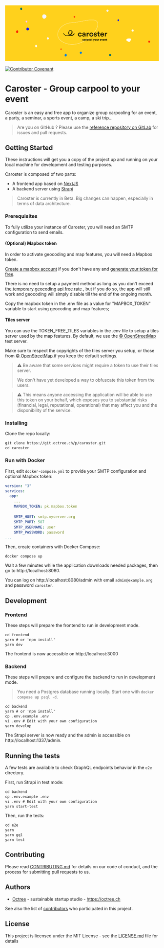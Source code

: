 ![Caroster](./banner.jpg)

[![Contributor Covenant](https://img.shields.io/badge/Contributor%20Covenant-2.1-4baaaa.svg)](code_of_conduct.md)

# Caroster - Group carpool to your event

Caroster is an easy and free app to organize group carpooling for an event, a party, a seminar, a sports event, a camp, a ski trip…

> Are you on GitHub ? Please use the [reference repository on GitLab](https://git.octree.ch/p/caroster) for issues and pull requests.

## Getting Started

These instructions will get you a copy of the project up and running on your local machine for development and testing purposes.

Caroster is composed of two parts:

- A frontend app based on [NextJS](https://nextjs.org/)
- A backend server using [Strapi](https://strapi.io/)

> Caroster is currently in Beta. Big changes can happen, especially in terms of data architecture.

### Prerequisites

To fully utilize your instance of Caroster, you will need an SMTP configuration to send emails.

#### (Optional) Mapbox token 

In order to activate geocoding and map features, you will need a Mapbox token.

[Create a mapbox account](https://account.mapbox.com/auth/signup/) if you don't have any and [generate your token for free](https://docs.mapbox.com/help/getting-started/access-tokens/#:~:text=You%20can%20find%20your%20access,using%20the%20Mapbox%20Tokens%20API.). 

There is no need to setup a payment method as long as you don't exceed [the temporary geocoding api free rate ](https://www.mapbox.com/pricing#temporary-geocoding-api), but if you do so, the app will still work and geocoding will simply disable till the end of the ongoing month.

Copy the mapbox token in the .env file as a value for "MAPBOX_TOKEN" variable to start using geocoding and map features;

#### Tiles server

You can use the TOKEN_FREE_TILES variables in the .env file to setup a tiles server used by the map features. By default, we use the [© OpenStreetMap ](https://www.openstreetmap.org/copyright/en) test server. 

Make sure to respect the copyrights of the tiles server you setup, or those from [© OpenStreetMap ](https://www.openstreetmap.org/copyright/en) if you keep the default settings.

> :warning: Be aware that some services might require a token to use their tiles server.
>
> We don't have yet developed a way to obfuscate this token from the users.

> :warning: This means anyone accessing the application will be able to use this token on your behalf, which exposes you to substantial risks (financial, legal, reputational, operational) that may affect you and the disponibility of the service.

### Installing

Clone the repo locally:

```shell
git clone https://git.octree.ch/p/caroster.git
cd caroster
```

### Run with Docker

First, edit `docker-compose.yml` to provide your SMTP configuration and optional Mapbox token:

```yaml
version: "3"
services:
  app:
    ...
    MAPBOX_TOKEN: pk.mapbox.token

    SMTP_HOST: smtp.myserver.org
    SMTP_PORT: 587
    SMTP_USERNAME: user
    SMTP_PASSWORD: password
...
```

Then, create containers with Docker Compose:

```shell
docker compose up
```

Wait a few minutes while the application downloads needed packages,
then go to http://localhost:8080.

You can log on http://localhost:8080/admin with email `admin@example.org`
and password `caroster`.

## Development

### Frontend

These steps will prepare the frontend to run in development mode.

```shell
cd frontend
yarn # or 'npm install'
yarn dev
```

The frontend is now accessible on http://localhost:3000

### Backend

These steps will prepare and configure the backend to run in development mode.

> You need a Postgres database running locally. Start one with `docker compose up psql -d`.

```shell
cd backend
yarn # or 'npm install'
cp .env.example .env
vi .env # Edit with your own configuration
yarn develop
```

The Strapi server is now ready and the admin is accessible on http://localhost:1337/admin.

## Running the tests

A few tests are available to check GraphQL endpoints behavior in the `e2e` directory.

First, run Strapi in test mode:

```shell
cd backend
cp .env.example .env
vi .env # Edit with your own configuration
yarn start-test
```

Then, run the tests:

```shell
cd e2e
yarn
yarn gql
yarn test
```

## Contributing

Please read [CONTRIBUTING.md](CONTRIBUTING.md) for details on our code of conduct, and the process for submitting pull requests to us.

## Authors

- [Octree](https://github.com/octree-gva) - sustainable startup studio - https://octree.ch

See also the list of [contributors](https://github.com/octree-gva/caroster/graphs/contributors) who participated in this project.

## License

This project is licensed under the MIT License - see the [LICENSE.md](LICENSE.md) file for details
